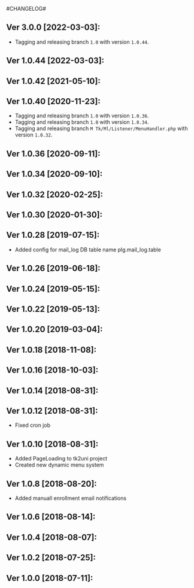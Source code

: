 #CHANGELOG#

Ver 3.0.0 [2022-03-03]:
-------------------------------
  - Tagging and releasing branch `1.0` with version `1.0.44`.


Ver 1.0.44 [2022-03-03]:
-------------------------------


Ver 1.0.42 [2021-05-10]:
-------------------------------


Ver 1.0.40 [2020-11-23]:
-------------------------------
  - Tagging and releasing branch `1.0` with version `1.0.36`.
  - Tagging and releasing branch `1.0` with version `1.0.34`.
  - Tagging and releasing branch `M	Tk/Ml/Listener/MenuHandler.php` with version `1.0.32`.


Ver 1.0.36 [2020-09-11]:
-------------------------------


Ver 1.0.34 [2020-09-10]:
-------------------------------


Ver 1.0.32 [2020-02-25]:
-------------------------------


Ver 1.0.30 [2020-01-30]:
-------------------------------


Ver 1.0.28 [2019-07-15]:
-------------------------------
  - Added config for mail_log DB table name plg.mail_log.table


Ver 1.0.26 [2019-06-18]:
-------------------------------


Ver 1.0.24 [2019-05-15]:
-------------------------------


Ver 1.0.22 [2019-05-13]:
-------------------------------


Ver 1.0.20 [2019-03-04]:
-------------------------------


Ver 1.0.18 [2018-11-08]:
-------------------------------


Ver 1.0.16 [2018-10-03]:
-------------------------------


Ver 1.0.14 [2018-08-31]:
-------------------------------


Ver 1.0.12 [2018-08-31]:
-------------------------------
  - Fixed cron job


Ver 1.0.10 [2018-08-31]:
-------------------------------
  - Added PageLoading to tk2uni project
  - Created new dynamic menu system


Ver 1.0.8 [2018-08-20]:
-------------------------------
  - Added manuall enrollment email notifications


Ver 1.0.6 [2018-08-14]:
-------------------------------


Ver 1.0.4 [2018-08-07]:
-------------------------------


Ver 1.0.2 [2018-07-25]:
-------------------------------


Ver 1.0.0 [2018-07-11]:
-------------------------------





